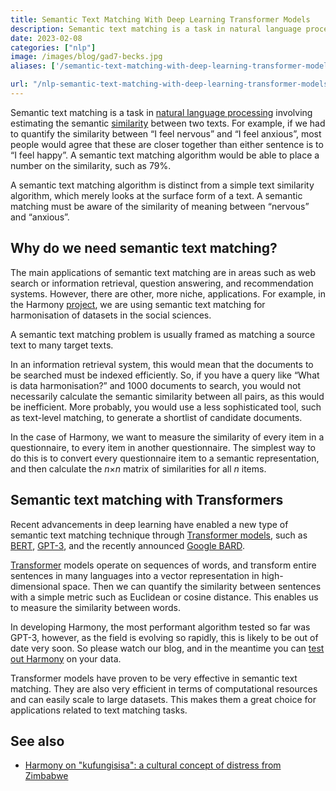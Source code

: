 ```yaml
---
title: Semantic Text Matching With Deep Learning Transformer Models
description: Semantic text matching is a task in natural language processing involving estimating the semantic similarity between two texts. For exam...
date: 2023-02-08
categories: ["nlp"]
image: /images/blog/gad7-becks.jpg
aliases: ['/semantic-text-matching-with-deep-learning-transformer-models/']

url: "/nlp-semantic-text-matching-with-deep-learning-transformer-models/"
---
```


Semantic text matching is a task in [natural language processing](https://naturallanguageprocessing.com/) involving estimating the semantic [similarity](https://fastdatascience.com/finding-similar-documents-nlp/) between two texts. For example, if we had to quantify the similarity between “I feel nervous” and “I feel anxious”, most people would agree that these are closer together than either sentence is to “I feel happy”. A semantic text matching algorithm would be able to place a number on the similarity, such as 79%.

A semantic text matching algorithm is distinct from a simple text similarity algorithm, which merely looks at the surface form of a text. A semantic matching must be aware of the similarity of meaning between “nervous” and “anxious”.

## Why do we need semantic text matching?

The main applications of semantic text matching are in areas such as web search or information retrieval, question answering, and recommendation systems. However, there are other, more niche, applications. For example, in the Harmony [project](https://fastdatascience.com/starting-a-data-science-project), we are using semantic text matching for harmonisation of datasets in the social sciences. 

A semantic text matching problem is usually framed as matching a source text to many target texts.

In an information retrieval system, this would mean that the documents to be searched must be indexed efficiently. So, if you have a query like “What is data harmonisation?” and 1000 documents to search, you would not necessarily calculate the semantic similarity between all pairs, as this would be inefficient. More probably, you would use a less sophisticated tool, such as text-level matching, to generate a shortlist of candidate documents.

In the case of Harmony, we want to measure the similarity of every item in a questionnaire, to every item in another questionnaire. The simplest way to do this is to convert every questionnaire item to a semantic representation, and then calculate the *n*×*n* matrix of similarities for all *n* items.

## Semantic text matching with Transformers

Recent advancements in deep learning have enabled a new type of semantic text matching technique through [Transformer models](https://en.wikipedia.org/wiki/Transformer_(machine_learning_model)), such as [BERT](https://en.wikipedia.org/wiki/BERT_%28language_model%29), [GPT-3](https://openai.com/api/), and the recently announced [Google BARD](https://blog.google/technology/ai/bard-google-ai-search-updates/).

[Transformer](/how-does-harmony-work) models operate on sequences of words, and transform entire sentences in many languages into a vector representation in high-dimensional space. Then we can quantify the similarity between sentences with a simple metric such as Euclidean or cosine distance. This enables us to measure the similarity between words.

In developing Harmony, the most performant algorithm tested so far was GPT-3, however, as the field is evolving so rapidly, this is likely to be out of date very soon. So please watch our blog, and in the meantime you can [test out Harmony](https://harmonydata.ac.uk/app/) on your data.

Transformer models have proven to be very effective in semantic text matching. They are also very efficient in terms of computational resources and can easily scale to large datasets. This makes them a great choice for applications related to text matching tasks.

## See also

* [Harmony on "kufungisisa": a cultural concept of distress from Zimbabwe](/nlp-semantic-text-matching-with-deep-learning-transformer-models/harmony-on-kufungisisa-a-cultural-concept-of-distress-from-zimbabwe/)
